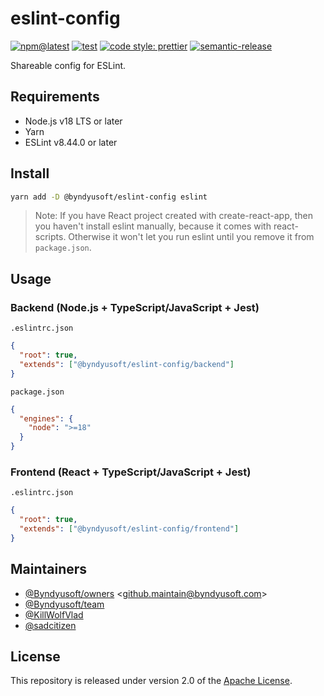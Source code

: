 # eslint-config

[![npm@latest](https://img.shields.io/npm/v/@byndyusoft/eslint-config/latest.svg)](https://www.npmjs.com/package/@byndyusoft/eslint-config)
[![test](https://github.com/Byndyusoft/eslint-config/actions/workflows/test.yaml/badge.svg?branch=master)](https://github.com/Byndyusoft/eslint-config/actions/workflows/test.yaml)
[![code style: prettier](https://img.shields.io/badge/code_style-prettier-ff69b4.svg)](https://github.com/prettier/prettier)
[![semantic-release](https://img.shields.io/badge/%20%20%F0%9F%93%A6%F0%9F%9A%80-semantic--release-e10079.svg)](https://github.com/semantic-release/semantic-release)

Shareable config for ESLint.

## Requirements

- Node.js v18 LTS or later
- Yarn
- ESLint v8.44.0 or later

## Install

```bash
yarn add -D @byndyusoft/eslint-config eslint
```

> Note: If you have React project created with create-react-app, then you haven't install eslint manually, because it comes with react-scripts. Otherwise it won't let you run eslint until you remove it from `package.json`.

## Usage

### Backend (Node.js + TypeScript/JavaScript + Jest)

`.eslintrc.json`

```json
{
  "root": true,
  "extends": ["@byndyusoft/eslint-config/backend"]
}
```

`package.json`

```json
{
  "engines": {
    "node": ">=18"
  }
}
```

### Frontend (React + TypeScript/JavaScript + Jest)

`.eslintrc.json`

```json
{
  "root": true,
  "extends": ["@byndyusoft/eslint-config/frontend"]
}
```

## Maintainers

- [@Byndyusoft/owners](https://github.com/orgs/Byndyusoft/teams/owners) <<github.maintain@byndyusoft.com>>
- [@Byndyusoft/team](https://github.com/orgs/Byndyusoft/teams/team)
- [@KillWolfVlad](https://github.com/KillWolfVlad)
- [@sadcitizen](https://github.com/sadcitizen)

## License

This repository is released under version 2.0 of the
[Apache License](https://www.apache.org/licenses/LICENSE-2.0).
